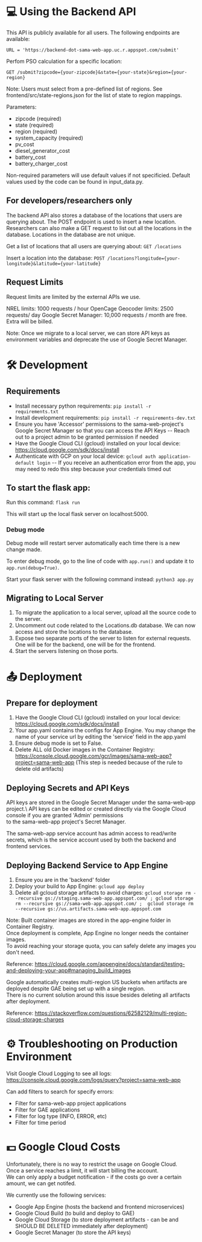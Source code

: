 # 💻 Using the Backend API

This API is publicly available for all users. The following endpoints are available:

`URL = 'https://backend-dot-sama-web-app.uc.r.appspot.com/submit'`

Perfom PSO calculation for a specific location:

`GET /submit?zipcode={your-zipcode}&state={your-state}&region={your-region}`

Note: Users must select from a pre-defined list of regions. See frontend/src/state-regions.json for the list of state to region mappings.

Parameters:
- zipcode (required)
- state (required)
- region (required)
- system_capacity (required)
- pv_cost
- diesel_generator_cost
- battery_cost
- battery_charger_cost

Non-required parameters will use default values if not specificied. Default values used by the code can be found in input_data.py.

## For developers/researchers only
The backend API also stores a database of the locations that users are querying about. The POST endpoint is used to insert a new location. Researchers can also make a GET request to list out all the locations in the database. Locations in the database are not unique.

Get a list of locations that all users are querying about:
`GET /locations`

Insert a location into the database:
`POST /locations?longitude={your-longitude}&latitude={your-latitude}`

## Request Limits

Request limits are limited by the external APIs we use.

NREL limits: 1000 requests / hour
OpenCage Geocoder limits: 2500 requests/ day
Google Secret Manager: 10,000 requests / month are free. Extra will be billed.

Note: Once we migrate to a local server, we can store API keys as environment variables and deprecate the use of Google Secret Manager.

# 🛠️ Development 

## Requirements

- Install necessary python requirements: `pip install -r requirements.txt`
- Install development requirements: `pip install -r requirements-dev.txt`
- Ensure you have 'Accessor' permissions to the sama-web-project's Google Secret Manager so that you can access the API Keys
-- Reach out to a project admin to be granted permission if needed
- Have the Google Cloud CLI (gcloud) installed on your local device: https://cloud.google.com/sdk/docs/install
- Authenticate with GCP on your local device: `gcloud auth application-default login`
-- If you receive an authentication error from the app, you may need to redo this step because your credentials timed out

## To start the flask app:

Run this command: `flask run`

This will start up the local flask server on localhost:5000.

### Debug mode

Debug mode will restart server automatically each time there is a new change made.

To enter debug mode, go to the line of code with `app.run()` and update it to `app.run(debug=True)`. 

Start your flask server with the following command instead: `python3 app.py`

## Migrating to Local Server

1. To migrate the application to a local server, upload all the source code to the server. 
2. Uncomment out code related to the Locations.db database. We can now access and store the locations to the database.
3. Expose two separate ports of the server to listen for external requests. One will be for the backend, one will be for the frontend.
4. Start the servers listening on those ports. 


# 📤 Deployment

## Prepare for deployment

1. Have the Google Cloud CLI (gcloud) installed on your local device: https://cloud.google.com/sdk/docs/install
2. Your app.yaml contains the configs for App Engine. You may change the name of your service url by editing the 'service' field in the app.yaml
3. Ensure debug mode is set to False.
4. Delete ALL old Docker images in the Container Registry: https://console.cloud.google.com/gcr/images/sama-web-app?project=sama-web-app (This step is needed because of the rule to delete old artifacts)

## Deploying Secrets and API Keys
API keys are stored in the Google Secret Manager under the sama-web-app project.\ 
API keys can be edited or created directly via the Google Cloud console if you are granted 'Admin' permissions\
to the sama-web-app project's Secret Manager. 

The sama-web-app service account has admin access to read/write secrets, which is the service account used by both the backend and frontend services.

## Deploying Backend Service to App Engine

1. Ensure you are in the 'backend' folder
2. Deploy your build to App Engine: `gcloud app deploy`
3. Delete all gcloud storage artifacts to avoid charges: `gcloud storage rm --recursive gs://staging.sama-web-app.appspot.com/ ; gcloud storage rm --recursive gs://sama-web-app.appspot.com/ ;  gcloud storage rm --recursive gs://us.artifacts.sama-web-app.appspot.com`

Note: Built container images are stored in the app-engine folder in Container Registry.\
Once deployment is complete, App Engine no longer needs the container images.\
To avoid reaching your storage quota, you can safely delete any images you don't need. 

Reference: https://cloud.google.com/appengine/docs/standard/testing-and-deploying-your-app#managing_build_images

Google automatically creates multi-region US buckets when artifacts are deployed despite GAE being set up with a single region.\
There is no current solution around this issue besides deleting all artifacts after deployment.

Reference: https://stackoverflow.com/questions/62582129/multi-region-cloud-storage-charges

# ⚙️ Troubleshooting on Production Environment

Visit Google Cloud Logging to see all logs: https://console.cloud.google.com/logs/query?project=sama-web-app

Can add filters to search for specify errors:
- Filter for sama-web-app project applications
- Filter for GAE applications
- Filter for log type (INFO, ERROR, etc)
- Filter for time  period

# 💵 Google Cloud Costs

Unfortunately, there is no way to restrict the usage on Google Cloud. \
Once a service reaches a limit, it will start billing the account. \
We can only apply a budget notification - if the costs go over a certain amount, we can get notifed.

We currently use the following services:
- Google App Engine (hosts the backend and frontend microservices)
- Google Cloud Build (to build and deploy to GAE)
- Google Cloud Storage (to store deployment artifacts - can be and SHOULD BE DELETED immediately after deployment)
- Google Secret Manager (to store the API keys)